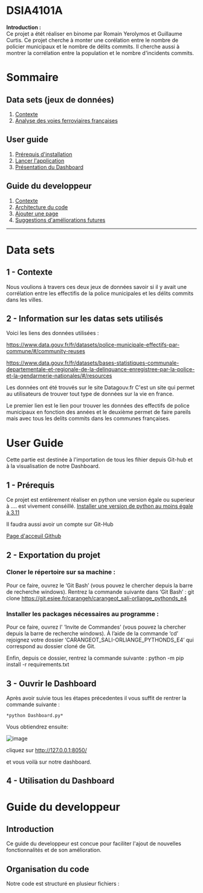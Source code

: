 # DSIA4101A

**Introduction :**  
Ce projet a étét réaliser en binome par Romain Yerolymos et Guillaume Curtis. 
Ce projet cherche à monter une corélation entre le nombre de policier municipaux et le nombre de délits commits. Il cherche aussi à montrer la corrélation entre la population et le nombre d'incidents commits.

# Sommaire 

## Data sets (jeux de données)
1. [Contexte](#1---Contexte)
2. [Analyse des voies ferroviaires françaises](#2---Analyse-des-voies-ferroviaires-françaises)

## User guide
1. [Prérequis d'installation](#1---Prérequis-dinstallation)
2. [Lancer l'application](#2---Lancer-lapplication)
3. [Présentation du Dashboard](#3---Présentation-du-dashboard)

## Guide du developpeur
1. [Contexte](#1---Contexte)
2. [Architecture du code](#2---Architecture-du-code)
3. [Ajouter une page](#3---Ajouter-une-page)
4. [Suggestions d'améliorations futures](#4---Suggestions-daméliorations-futures)
---

# Data sets

## 1 - Contexte

Nous voulions à travers ces deux jeux de données savoir si il y avait une corrélation entre les effectifis de la police municipales et les délits commits dans les villes. 

## 2 - Information sur les datas sets utilisés

Voici les liens des données utilisées :

https://www.data.gouv.fr/fr/datasets/police-municipale-effectifs-par-commune/#/community-reuses

https://www.data.gouv.fr/fr/datasets/bases-statistiques-communale-departementale-et-regionale-de-la-delinquance-enregistree-par-la-police-et-la-gendarmerie-nationales/#/resources

Les données ont été trouvés sur le site Datagouv.fr
C'est un site qui permet au utilisateurs de trouver tout type de données sur la vie en france.

Le premier lien est le lien pour trouver les données des effectifs de police municipaux en fonction des années et le deuxième permet de faire pareils mais avec tous les delits commits dans les communes françaises.

# User Guide 

Cette partie est destinée à l'importation de tous les fihier depuis Git-hub et à la visualisation de notre Dashboard.

## 1 - Prérequis 

Ce projet est entièrement réaliser en python une version égale ou superieur à  .... est vivement conséillé.
[Installer une version de python au moins égale à 3.11](https://www.python.org/downloads/)

Il faudra aussi avoir un compte sur Git-Hub

[Page d'acceuil Github](https://github.com/)

## 2 - Exportation du projet 


### Cloner le répertoire sur sa machine :
Pour ce faire, ouvrez le ‘Git Bash’ (vous pouvez le chercher depuis la barre
de recherche windows). Rentrez la commande suivante dans ‘Git Bash’ :
git clone https://git.esiee.fr/carangeh/carangeot_sali-orliange_pythonds_e4



### Installer les packages nécessaires au programme :

Pour ce faire, ouvrez l' ’Invite de Commandes’ (vous pouvez la chercher
depuis la barre de recherche windows). À l’aide de la commande ‘cd’ rejoignez
votre dossier ‘CARANGEOT_SALI-ORLIANGE_PYTHONDS_E4’ qui correspond au dossier
cloné de Git.

Enfin, depuis ce dossier, rentrez la commande suivante : 
python -m pip install -r requirements.txt

## 3 - Ouvrir le Dashboard 


Après avoir suivie tous les étapes précedentes il vous suffit de rentrer la commande suivante  :

```
*python Dashboard.py*
```

Vous obtiendrez ensuite:

![image](https://github.com/user-attachments/assets/4a72750f-7073-4ec3-b40f-f7d8777f0cbc)

cliquez sur http://127.0.0.1:8050/

et vous voilà sur notre dashboard.

## 4 - Utilisation du Dashboard 





# Guide du developpeur 

## Introduction 

Ce guide du developpeur est concue pour faciliter l'ajout de nouvelles fonctionnalités et de son amélioration.

## Organisation du code 

Notre code est structuré en plusieur fichiers :









